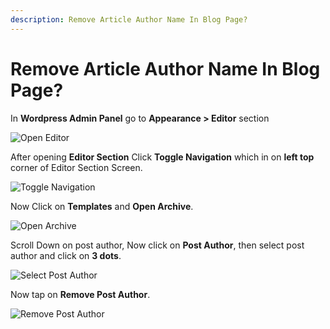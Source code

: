 ```yaml
---
description: Remove Article Author Name In Blog Page?
---
```


# Remove Article Author Name In Blog Page? 

In **Wordpress Admin Panel** go to **Appearance > Editor** section

![Open Editor](/img/tutorial/raan1OpenEditor.webp)

After opening **Editor Section** Click **Toggle Navigation** which in on **left top** corner of Editor Section Screen.

![Toggle Navigation](/img/tutorial/raan2toggleNavigation.webp)

Now Click on **Templates** and **Open Archive**.

![Open Archive](/img/tutorial/raan3OpenArchives.webp)

Scroll Down on post author, Now click on **Post Author**, then select post author and click on **3 dots**.

![Select Post Author](/img/tutorial/raan4SelectPostAuthor.webp)

Now tap on **Remove Post Author**.

![Remove Post Author](/img/tutorial/raan5removePostAuthor.webp)